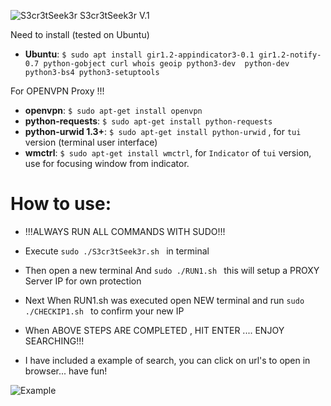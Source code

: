 ![S3cr3tSeek3r](https://i.imgur.com/ltNyrhC.png)
S3cr3tSeek3r V.1

Need to install (tested on Ubuntu)
* **Ubuntu**: ```$ sudo apt install gir1.2-appindicator3-0.1 gir1.2-notify-0.7 python-gobject curl whois geoip python3-dev  python-dev python3-bs4 python3-setuptools```

For OPENVPN Proxy !!!
* **openvpn**: ```$ sudo apt-get install openvpn```
* **python-requests**: ```$ sudo apt-get install python-requests```
* **python-urwid 1.3+**: ```$ sudo apt-get install python-urwid``` , for `tui` version (terminal user interface)
* **wmctrl**: ```$ sudo apt-get install wmctrl```, for `Indicator` of `tui` version, use for focusing window from indicator.

# How to use:
* !!!ALWAYS RUN ALL COMMANDS WITH SUDO!!!
* Execute  ```sudo ./S3cr3tSeek3r.sh ``` in terminal
* Then open a new terminal And  ```sudo ./RUN1.sh ``` this will setup a PROXY Server IP for own protection
* Next When RUN1.sh was executed open NEW terminal and run  ```sudo ./CHECKIP1.sh ``` to confirm your new IP
* When ABOVE STEPS ARE COMPLETED , HIT ENTER .... ENJOY SEARCHING!!!

* I have included a example of search, you can click on url's to open in browser... have fun!

![Example](https://i.imgur.com/mPlu4BV.png)
